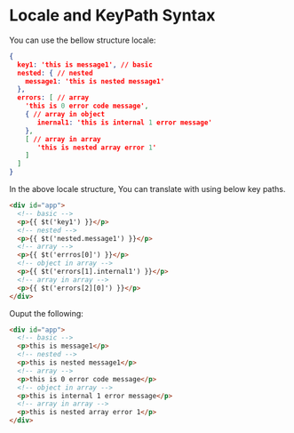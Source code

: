 # Locale and KeyPath Syntax

You can use the bellow structure locale:

```json
{
  key1: 'this is message1', // basic
  nested: { // nested
    message1: 'this is nested message1'
  },
  errors: [ // array
    'this is 0 error code message',
    { // array in object
       inernal1: 'this is internal 1 error message'
    },
    [ // array in array
       'this is nested array error 1'
    ]
  ]
}
```

In the above locale structure,  You can translate with using below key paths.

```html
<div id="app">
  <!-- basic -->
  <p>{{ $t('key1') }}</p>
  <!-- nested -->
  <p>{{ $t('nested.message1') }}</p>
  <!-- array -->
  <p>{{ $t('errros[0]') }}</p>
  <!-- object in array -->
  <p>{{ $t('errors[1].internal1') }}</p>
  <!-- array in array -->
  <p>{{ $t('errors[2][0]') }}</p>
</div>
```

Ouput the following:

```html
<div id="app">
  <!-- basic -->
  <p>this is message1</p>
  <!-- nested -->
  <p>this is nested message1</p>
  <!-- array -->
  <p>this is 0 error code message</p>
  <!-- object in array -->
  <p>this is internal 1 error message</p>
  <!-- array in array -->
  <p>this is nested array error 1</p>
</div>
```
